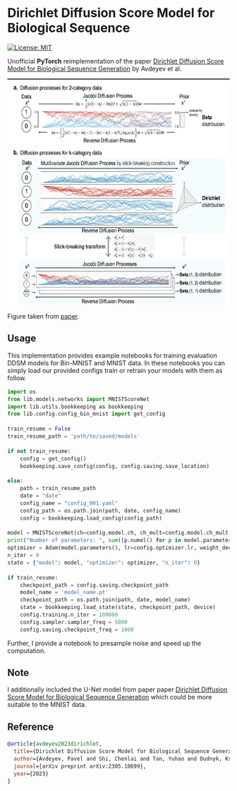 # Dirichlet Diffusion Score Model for Biological Sequence 

[![License: MIT](https://img.shields.io/badge/License-MIT-yellow.svg)](https://github.com/ChristophReich1996/MaxViT/blob/master/LICENSE)

Unofficial **PyTorch** reimplementation of the
paper [Dirichlet Diffusion Score Model for Biological Sequence Generation](https://arxiv.org/pdf/2305.10699.pdf)
by Avdeyev et al.

<p align="center">
  <img src="ddsm.webp"  alt="1" width = 640px height = 514px >
</p>

Figure taken from [paper](https://arxiv.org/pdf/2305.10699.pdf).

## Usage

This implementation provides example notebooks for training evaluation DDSM models for Bin-MNIST and MNIST data. In these notebooks you can simply load our provided configs train or retrain your models with them as follow.

```python
import os
from lib.models.networks import MNISTScoreNet
import lib.utils.bookkeeping as bookkeeping
from lib.config.config_bin_mnist import get_config

train_resume = False
train_resume_path = 'path/to/saved/models'

if not train_resume:
    config = get_config()
    bookkeeping.save_config(config, config.saving.save_location)

else:
    path = train_resume_path
    date = "date"
    config_name = "config_001.yaml"
    config_path = os.path.join(path, date, config_name)
    config = bookkeeping.load_config(config_path)

model = MNISTScoreNet(ch=config.model.ch, ch_mult=config.model.ch_mult, attn=config.model.attn, num_res_blocks=config.model.num_res_blocks, dropout=0.1, time_dependent_weights=time_dependent_weights)
print("Number of parameters: ", sum([p.numel() for p in model.parameters()]))
optimizer = Adam(model.parameters(), lr=config.optimizer.lr, weight_decay=config.optimizer.weight_decay)
n_iter = 0
state = {"model": model, "optimizer": optimizer, "n_iter": 0}

if train_resume:
    checkpoint_path = config.saving.checkpoint_path
    model_name = 'model_name.pt'
    checkpoint_path = os.path.join(path, date, model_name)
    state = bookkeeping.load_state(state, checkpoint_path, device)
    config.training.n_iter = 100000
    config.sampler.sampler_freq = 5000
    config.saving.checkpoint_freq = 1000

```
Further, I provide a notebook to presample noise and speed up the computation.

## Note
I additionally included the U-Net model from paper paper [Dirichlet Diffusion Score Model for Biological Sequence Generation](https://arxiv.org/pdf/2107.03006.pdf) which could be more suitable to the MNIST data.

## Reference

```bibtex
@article{avdeyev2023dirichlet,
  title={Dirichlet Diffusion Score Model for Biological Sequence Generation},
  author={Avdeyev, Pavel and Shi, Chenlai and Tan, Yuhao and Dudnyk, Kseniia and Zhou, Jian},
  journal={arXiv preprint arXiv:2305.10699},
  year={2023}
}
```

